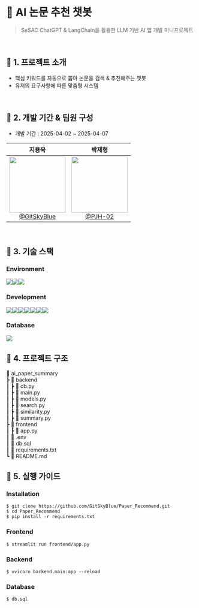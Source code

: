 # 🤖 AI 논문 추천 챗봇
> SeSAC ChatGPT & LangChain을 활용한 LLM 기반 AI 앱 개발 미니프로젝트
<br>

## 📌 1. 프로젝트 소개

- 핵심 키워드를 자동으로 뽑아 논문을 검색 & 추천해주는 챗봇
- 유저의 요구사항에 따른 맞춤형 시스템

<br>

## 📌 2. 개발 기간 & 팀원 구성

- 개발 기간 : 2025-04-02 ~ 2025-04-07   

<div align="left">

| **지용욱** | **박제형** |
| :------: |  :------: |
| [<img src="https://avatars.githubusercontent.com/GitSkyBlue" height=150 width=150> <br/> @GitSkyBlue](https://github.com/GitSkyBlue) | [<img src="https://avatars.githubusercontent.com/PJH-02" height=150 width=150> <br/> @PJH-02](https://github.com/PJH-02) |

</div>

<br>

## 📌 3. 기술 스택

### Environment

<img src="https://img.shields.io/badge/Visual%20Studio%20Code-007ACC?style=for-the-badge&logo=Visual%20Studio%20Code&logoColor=white"><img src="https://img.shields.io/badge/GitHub-181717?style=for-the-badge&logo=GitHub&logoColor=white"><img src="https://img.shields.io/badge/Slack-4A154B?style=for-the-badge&logo=Slack&logoColor=white">

### Development   

<img src="https://img.shields.io/badge/Python-3776AB?style=for-the-badge&logo=Python&logoColor=white"><img src="https://img.shields.io/badge/Streamlit-FF4B4B?style=for-the-badge&logo=Streamlit&logoColor=white"><img src="https://img.shields.io/badge/FastAPI-009688?style=for-the-badge&logo=FastAPI&logoColor=white"><img src="https://img.shields.io/badge/LangChain-1C3C3C?style=for-the-badge&logo=LangChain&logoColor=white"><img src="https://img.shields.io/badge/OpenAI-412991?style=for-the-badge&logo=OpenAI&logoColor=white"><img src="https://img.shields.io/badge/Hugging Face-FFD21E?style=for-the-badge&logo=Hugging Face&logoColor=white"><img src="https://img.shields.io/badge/Selenium-43B02A?style=for-the-badge&logo=Selenium&logoColor=white">

### Database

<img src="https://img.shields.io/badge/MySQL-4479A1?style=for-the-badge&logo=MySQL&logoColor=white">

## 📌 4. 프로젝트 구조

📂 ai_paper_summary   
┣ 📂 backend   
┃ ┣ 📜 db.py   
┃ ┣ 📜 main.py   
┃ ┣ 📜 models.py   
┃ ┣ 📜 search.py   
┃ ┣ 📜 similarity.py   
┃ ┣ 📜 summary.py   
┣ 📂 frontend   
┃ ┣ 📜 app.py   
┃ 📜 .env   
┃ 📜 db.sql   
┃ 📜 requirements.txt   
┗ 📜 README.md   

## 📌 5. 실행 가이드

### Installation   
```
$ git clone https://github.com/GitSkyBlue/Paper_Recommend.git
$ cd Paper_Recommend
$ pip install -r requirements.txt
```

### Frontend   
```
$ streamlit run frontend/app.py
```

### Backend   
```
$ uvicorn backend.main:app --reload
```

### Database
```
$ db.sql
```